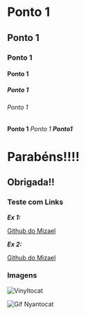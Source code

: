 # Ponto 1

## Ponto 1

### Ponto 1

#### Ponto 1

##### Ponto 1

###### Ponto 1

**Ponto 1**
_Ponto 1_
**_Ponto1_**

# Parabéns!!!!

## Obrigada!!

### Teste com Links

**_Ex 1:_**

[Github do Mizael](https://github.com/mizaelc)

**_Ex 2:_**

[Github do Mizael][mizael-link]

[mizael-link]: https://github.com/mizaelc

### Imagens


![Vinyltocat](https://octodex.github.com/images/vinyltocat.png)


![Gif Nyantocat][nyantocatgif]

[nyantocatgif]: https://octodex.github.com/images/nyantocat.gif


